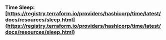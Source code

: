 ### Time Sleep: [https://registry.terraform.io/providers/hashicorp/time/latest/docs/resources/sleep.html](https://registry.terraform.io/providers/hashicorp/time/latest/docs/resources/sleep.html)